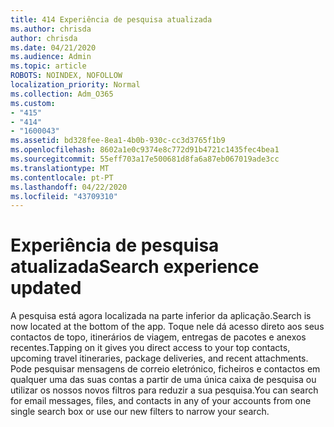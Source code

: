 ```yaml
---
title: 414 Experiência de pesquisa atualizada
ms.author: chrisda
author: chrisda
ms.date: 04/21/2020
ms.audience: Admin
ms.topic: article
ROBOTS: NOINDEX, NOFOLLOW
localization_priority: Normal
ms.collection: Adm_O365
ms.custom:
- "415"
- "414"
- "1600043"
ms.assetid: bd328fee-8ea1-4b0b-930c-cc3d3765f1b9
ms.openlocfilehash: 8602a1e0c9374e8c772d91b4721c1435fec4bea1
ms.sourcegitcommit: 55eff703a17e500681d8fa6a87eb067019ade3cc
ms.translationtype: MT
ms.contentlocale: pt-PT
ms.lasthandoff: 04/22/2020
ms.locfileid: "43709310"
---
```

# <a name="search-experience-updated"></a><span data-ttu-id="14cf7-102">Experiência de pesquisa atualizada</span><span class="sxs-lookup"><span data-stu-id="14cf7-102">Search experience updated</span></span>

<span data-ttu-id="14cf7-103">A pesquisa está agora localizada na parte inferior da aplicação.</span><span class="sxs-lookup"><span data-stu-id="14cf7-103">Search is now located at the bottom of the app.</span></span> <span data-ttu-id="14cf7-104">Toque nele dá acesso direto aos seus contactos de topo, itinerários de viagem, entregas de pacotes e anexos recentes.</span><span class="sxs-lookup"><span data-stu-id="14cf7-104">Tapping on it gives you direct access to your top contacts, upcoming travel itineraries, package deliveries, and recent attachments.</span></span> <span data-ttu-id="14cf7-105">Pode pesquisar mensagens de correio eletrónico, ficheiros e contactos em qualquer uma das suas contas a partir de uma única caixa de pesquisa ou utilizar os nossos novos filtros para reduzir a sua pesquisa.</span><span class="sxs-lookup"><span data-stu-id="14cf7-105">You can search for email messages, files, and contacts in any of your accounts from one single search box or use our new filters to narrow your search.</span></span>
